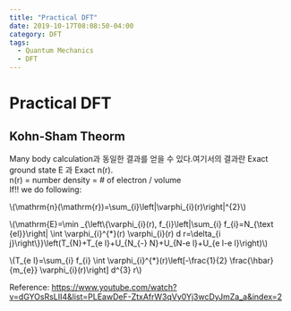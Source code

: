 ```yaml
---
title: "Practical DFT"
date: 2019-10-17T08:08:50-04:00
category: DFT
tags:
  - Quantum Mechanics
  - DFT
---
```


# Practical DFT

## Kohn-Sham Theorm

Many body calculation과 동일한 결과를 얻을 수 있다.여기서의 결과란 Exact ground state E 과 Exact n(r).  
n(r) = number density = # of electron / volume  
If!! we do following:  
<p><span class="math inline">\(\mathrm{n}(\mathrm{r})=\sum_{i}\left|\varphi_{i}(r)\right|^{2}\)</span></p>

<p><span class="math inline">\(\mathrm{E}=\min _{\left\{\varphi_{i}(r), f_{i}\left|\sum_{i} f_{i}=N_{\text {el}}\right| \int \varphi_{i}^{*}(r) \varphi_{i}(r) d r=\delta_{i j}\right\}}\left(T_{N}+T_{e l}+U_{N_{-} N}+U_{N-e l}+U_{e l-e l}\right)\)</span></p>

<p><span class="math inline">\(T_{e l}=\sum_{i} f_{i} \int \varphi_{i}^{*}(r)\left[-\frac{1}{2} \frac{\hbar}{m_{e}} \varphi_{i}(r)\right] d^{3} r\)</span></p>



Reference: https://www.youtube.com/watch?v=dGYOsRsLII4&list=PLEawDeF-ZtxAfrW3qVy0Yj3wcDyJmZa_a&index=2


